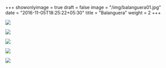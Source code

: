 +++
showonlyimage = true
draft = false
image = "/img/balanguera01.jpg"
date = "2016-11-05T18:25:22+05:30"
title = "Balanguera"
weight = 2
+++

<!--more-->

![](/img/balanguera01.jpg)

![](/img/balanguera02.jpg)

![](/img/balanguera03.jpg)

![](/img/balanguera04.jpg)

![](/img/balanguera05.jpg)
